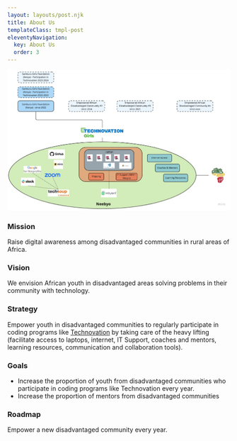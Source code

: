 ```yaml
---
layout: layouts/post.njk
title: About Us
templateClass: tmpl-post
eleventyNavigation:
  key: About Us
  order: 3
---
```

![Neebyo - Mission, Vision, Strategy, Goals, Roadmap](../img/Neebyo-Mission-Vision-Strategy-Goals-Roadmap.jpg)

### Mission
Raise digital awareness among disadvantaged communities in rural areas of Africa.

### Vision
We envision African youth in disadvantaged areas solving problems in their community with technology.

### Strategy
Empower youth in disadvantaged communities to regularly participate in coding programs like [Technovation](https://www.technovation.org/) by taking care of the heavy lifting (facilitate access to laptops, internet, IT Support, coaches and mentors, learning resources, communication and collaboration tools).

### Goals
- Increase the proportion of youth from disadvantaged communities who participate in coding programs like Technovation every year.
- Increase the proportion of mentors from disadvantaged communities

### Roadmap
Empower a new disadvantaged community every year.